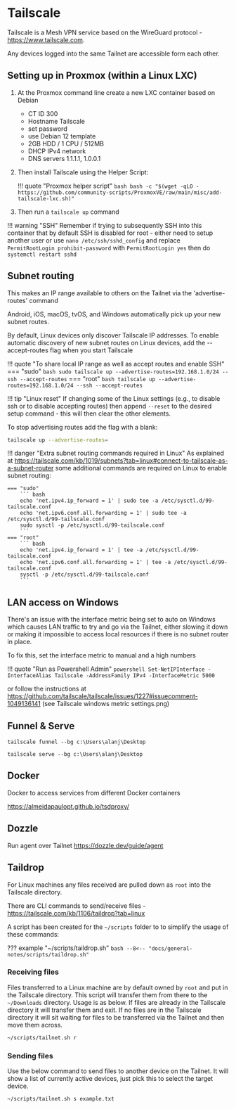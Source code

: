 # Tailscale

Tailscale is a Mesh VPN service based on the WireGuard protocol - https://www.tailscale.com.

Any devices logged into the same Tailnet are accessible form each other.

## Setting up in Proxmox (within a Linux LXC)

1. At the Proxmox command line create a new LXC container based on Debian
    - CT ID 300
    - Hostname Tailscale
    - set password
    - use Debian 12 template
    - 2GB HDD / 1 CPU / 512MB
    - DHCP IPv4 network
    - DNS servers 1.1.1.1, 1.0.0.1
    
1. Then install Tailscale using the Helper Script:

    !!! quote "Proxmox helper script"
        ``` bash
        bash -c "$(wget -qLO - https://github.com/community-scripts/ProxmoxVE/raw/main/misc/add-tailscale-lxc.sh)"
        ```

1. Then run a `tailscale up` command

!!! warning "SSH"
    Remember if trying to subsequently SSH into this container that by default SSH is disabled for root - either need to setup another user or use `nano /etc/ssh/sshd_config` and replace `PermitRootLogin prohibit-password` with `PermitRootLogin yes` then do `systemctl restart sshd`

## Subnet routing

This makes an IP range available to others on the Tailnet via the 'advertise-routes' command

Android, iOS, macOS, tvOS, and Windows automatically pick up your new subnet routes.

By default, Linux devices only discover Tailscale IP addresses. To enable automatic discovery of new subnet routes on Linux devices, add the --accept-routes flag when you start Tailscale

!!! quote "To share local IP range as well as accept routes and enable SSH"
    === "sudo"
        ``` bash
        sudo tailscale up --advertise-routes=192.168.1.0/24 --ssh --accept-routes
        ```
    === "root"
        ``` bash
        tailscale up --advertise-routes=192.168.1.0/24 --ssh --accept-routes
        ```

!!! tip "Linux reset"
    If changing some of the Linux settings (e.g., to disable ssh or to disable accepting routes) then append `--reset` to the desired setup command - this will then clear the other elements.

To stop advertising routes add the flag with a blank:
``` bash
tailscale up --advertise-routes=
```

!!! danger "Extra subnet routing commands required in Linux"
    As explained at https://tailscale.com/kb/1019/subnets?tab=linux#connect-to-tailscale-as-a-subnet-router some additional commands are required on Linux to enable subnet routing:

    === "sudo"
        ``` bash
        echo 'net.ipv4.ip_forward = 1' | sudo tee -a /etc/sysctl.d/99-tailscale.conf
        echo 'net.ipv6.conf.all.forwarding = 1' | sudo tee -a /etc/sysctl.d/99-tailscale.conf
        sudo sysctl -p /etc/sysctl.d/99-tailscale.conf
        ```
    === "root"
        ``` bash
        echo 'net.ipv4.ip_forward = 1' | tee -a /etc/sysctl.d/99-tailscale.conf
        echo 'net.ipv6.conf.all.forwarding = 1' | tee -a /etc/sysctl.d/99-tailscale.conf
        sysctl -p /etc/sysctl.d/99-tailscale.conf
        ```

## LAN access on Windows
There's an issue with the interface metric being set to auto on Windows which causes LAN traffic to try and go via the Tailnet, either slowing it down or making it impossible to access local resources if there is no subnet router in place.

To fix this, set the interface metric to manual and a high numbers

!!! quote "Run as Powershell Admin"
    ``` powershell
    Set-NetIPInterface -InterfaceAlias Tailscale -AddressFamily IPv4 -InterfaceMetric 5000
    ```

or follow the instructions at https://github.com/tailscale/tailscale/issues/1227#issuecomment-1049136141 (see Tailscale windows metric settings.png)


## Funnel & Serve
`tailscale funnel --bg c:\Users\alanj\Desktop`

`tailscale serve --bg c:\Users\alanj\Desktop`


## Docker
Docker to access services from different Docker containers

https://almeidapaulopt.github.io/tsdproxy/

## Dozzle
Run agent over Tailnet
https://dozzle.dev/guide/agent

## Taildrop
For Linux machines any files received are pulled down as `root` into the Tailscale directory.

There are CLI commands to send/receive files - https://tailscale.com/kb/1106/taildrop?tab=linux

A script has been created for the `~/scripts` folder to to simplify the usage of these commands:

??? example "~/scripts/taildrop.sh"
    ``` bash
    --8<-- "docs/general-notes/scripts/taildrop.sh"
    ```

### Receiving files
Files transferred to a Linux machine are by default owned by `root` and put in the Tailscale directory.  This script will transfer them from there to the `~/Downloads` directory.  Usage is as below.  If files are already in the Tailscale directory it will transfer them and exit.  If no files are in the Tailscale directory it will sit waiting for files to be transferred via the Tailnet and then move them across.

``` bash
~/scripts/tailnet.sh r
```

### Sending files
Use the below command to send files to another device on the Tailnet.  It will show a list of currently active devices, just pick this to select the target device.

``` bash
~/scripts/tailnet.sh s example.txt
```